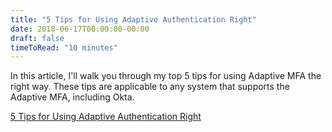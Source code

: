 ```yaml
---
title: "5 Tips for Using Adaptive Authentication Right"
date: 2018-06-17T00:00:00-00:00
draft: false
timeToRead: "10 minutes"
---
```


In this article, I'll walk you through my top 5 tips for using Adaptive MFA the right way. These tips are applicable to any system that supports the Adaptive MFA, including Okta.

<a href="//www.okta.com/security-blog/2018/06/5-tips-for-using-adaptive-authentication-right/" target="bash">5 Tips for Using Adaptive Authentication Right</a>
